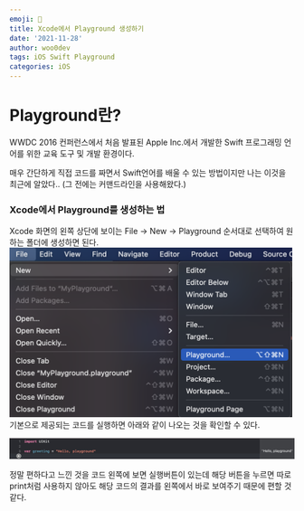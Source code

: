 ```yaml
---
emoji: 🐻
title: Xcode에서 Playground 생성하기
date: '2021-11-28'
author: woo0dev
tags: iOS Swift Playground
categories: iOS
---
```


# Playground란?
WWDC 2016 컨퍼런스에서 처음 발표된 Apple Inc.에서 개발한 Swift 프로그래밍 언어를 위한 교육 도구 및 개발 환경이다.  

매우 간단하게 직접 코드를 짜면서 Swift언어를 배울 수 있는 방법이지만 나는 이것을 최근에 알았다..
(그 전에는 커맨드라인을 사용해왔다.)
### Xcode에서 Playground를 생성하는 법
Xcode 화면의 왼쪽 상단에 보이는 File → New → Playground 순서대로 선택하여 원하는 폴더에 생성하면 된다.  
<img src="/playground1.png" width="500" height="300">  
기본으로 제공되는 코드를 실행하면 아래와 같이 나오는 것을 확인할 수 있다.  


<img src="/playground2.png">  


정말 편하다고 느낀 것을 코드 왼쪽에 보면 실행버튼이 있는데 해당 버튼을 누르면 따로 print처럼 사용하지 않아도 해당 코드의 결과를 왼쪽에서 바로 보여주기 때문에 편할 것 같다.